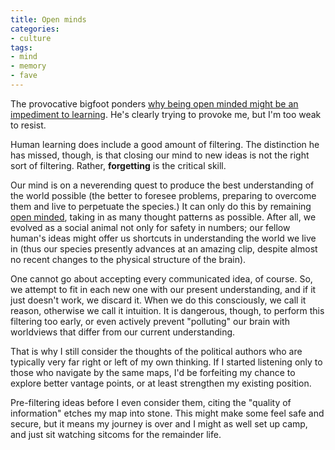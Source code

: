 ```yaml
---
title: Open minds
categories:
- culture
tags:
- mind
- memory
- fave
---
```


The provocative bigfoot ponders [why being open minded might be an impediment to
learning][1].  He's clearly trying to provoke me, but I'm too weak to resist.

   [1]: http://www.greeblie.com/theyeti/arch/014267.html

Human learning does include a good amount of filtering.  The distinction he has missed, though, is that closing our mind to new ideas is not the right sort of filtering.  Rather, **forgetting** is the critical skill.

Our mind is on a neverending quest to produce the best understanding of the world possible (the better to foresee problems, preparing to overcome them and live to perpetuate the species.)  It can only do this by remaining [open minded][2], taking in as many thought patterns as possible.  After all, we evolved as a social animal not only for safety in numbers; our fellow human's ideas might offer us shortcuts in understanding the world we live in (thus our species presently advances at an amazing clip, despite almost no recent changes to the physical structure of the brain).

   [2]: http://www.cogsci.princeton.edu/cgi-bin/webwn2.0?stage=1&word=open-minded

One cannot go about accepting every communicated idea, of course.  So, we attempt to fit in each new one with our present understanding, and if it just doesn't work, we discard it.  When we do this consciously, we call it reason, otherwise we call it intuition.  It is dangerous, though, to perform this filtering too early, or even actively prevent "polluting" our brain with worldviews that differ from our current understanding.

That is why I still consider the thoughts of the political authors who are typically very far right or left of my own thinking.  If I started listening only to those who navigate by the same maps, I'd be forfeiting my chance to explore better vantage points, or at least strengthen my existing position.

Pre-filtering ideas before I even consider them, citing the "quality of information" etches my map into stone.  This might make some feel safe and secure, but it means my journey is over and I might as well set up camp, and just sit watching sitcoms for the remainder life.
